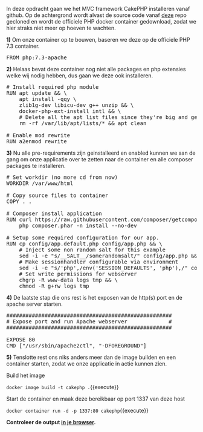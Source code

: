 In deze opdracht gaan we het MVC framework CakePHP installeren vanaf github. Op de achtergrond wordt alvast de source code vanaf [deze](https://github.com/cakephp/app.git) repo gecloned en wordt de officiele PHP docker container gedownload, zodat we hier straks niet meer op hoeven te wachten.

**1)** Om onze container op te bouwen, baseren we deze op de officiele PHP 7.3 container.

<pre class="file" data-filename="Dockerfile" data-target="replace">
FROM php:7.3-apache
</pre>

**2)** Helaas bevat deze container nog niet alle packages en php extensies welke wij nodig hebben, dus gaan we deze ook installeren.

<pre class="file" data-filename="Dockerfile" data-target="append">
# Install required php module
RUN apt update && \
    apt install -qqy \
    zlib1g-dev libicu-dev g++ unzip && \ 
    docker-php-ext-install intl && \
	# Delete all the apt list files since they're big and get stale quickly
	rm -rf /var/lib/apt/lists/* && apt clean

# Enable mod rewrite
RUN a2enmod rewrite   
</pre>

**3)** Nu alle pre-requirements zijn geinstalleerd en enabled kunnen we aan de gang om onze applicatie over te zetten naar de container en alle composer packages te installeren.

<pre class="file" data-filename="Dockerfile" data-target="append">
# Set workdir (no more cd from now)
WORKDIR /var/www/html

# Copy source files to container
COPY . .

# Composer install application
RUN curl https://raw.githubusercontent.com/composer/getcomposer.org/d3e09029468023aa4e9dcd165e9b6f43df0a9999/web/installer | php -- --quiet && \
    php composer.phar -n install --no-dev

# Setup some required configuration for our app.
RUN cp config/app.default.php config/app.php && \
	# Inject some non random salt for this example 
	sed -i -e "s/__SALT__/somerandomsalt/" config/app.php && \
	# Make sessionhandler configurable via environment
	sed -i -e "s/'php',/env('SESSION_DEFAULTS', 'php'),/" config/app.php  && \
	# Set write permissions for webserver
	chgrp -R www-data logs tmp && \
	chmod -R g+rw logs tmp 
</pre>

**4)** De laatste stap die ons rest is het exposen van de http(s) port en de apache server starten.

<pre class="file" data-filename="Dockerfile" data-target="append">
####################################################
# Expose port and run Apache webserver             #
####################################################

EXPOSE 80
CMD ["/usr/sbin/apache2ctl", "-DFOREGROUND"] 
</pre>

**5)** Tenslotte rest ons niks anders meer dan de image builden en een container starten, zodat we onze applicatie in actie kunnen zien.

Build het image

`docker image build -t cakephp .`{{execute}}

Start de container en maak deze bereikbaar op port 1337 van deze host

`docker container run -d -p 1337:80 cakephp`{{execute}}

**Controleer de output [in je browser](https://[[HOST_SUBDOMAIN]]-1337-[[KATACODA_HOST]].environments.katacoda.com/).**